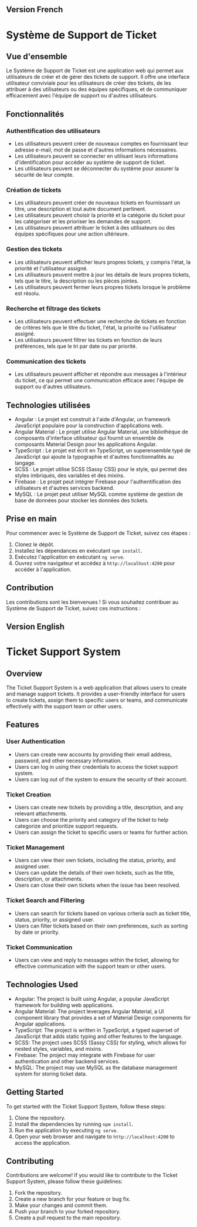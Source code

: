 ## Version French
# Système de Support de Ticket

## Vue d'ensemble

Le Système de Support de Ticket est une application web qui permet aux utilisateurs de créer et de gérer des tickets de support. Il offre une interface utilisateur conviviale pour les utilisateurs de créer des tickets, de les attribuer à des utilisateurs ou des équipes spécifiques, et de communiquer efficacement avec l'équipe de support ou d'autres utilisateurs.

## Fonctionnalités

### Authentification des utilisateurs

- Les utilisateurs peuvent créer de nouveaux comptes en fournissant leur adresse e-mail, mot de passe et d'autres informations nécessaires.
- Les utilisateurs peuvent se connecter en utilisant leurs informations d'identification pour accéder au système de support de ticket.
- Les utilisateurs peuvent se déconnecter du système pour assurer la sécurité de leur compte.

### Création de tickets

- Les utilisateurs peuvent créer de nouveaux tickets en fournissant un titre, une description et tout autre document pertinent.
- Les utilisateurs peuvent choisir la priorité et la catégorie du ticket pour les catégoriser et les prioriser les demandes de support.
- Les utilisateurs peuvent attribuer le ticket à des utilisateurs ou des équipes spécifiques pour une action ultérieure.

### Gestion des tickets

- Les utilisateurs peuvent afficher leurs propres tickets, y compris l'état, la priorité et l'utilisateur assigné.
- Les utilisateurs peuvent mettre à jour les détails de leurs propres tickets, tels que le titre, la description ou les pièces jointes.
- Les utilisateurs peuvent fermer leurs propres tickets lorsque le problème est résolu.

### Recherche et filtrage des tickets

- Les utilisateurs peuvent effectuer une recherche de tickets en fonction de critères tels que le titre du ticket, l'état, la priorité ou l'utilisateur assigné.
- Les utilisateurs peuvent filtrer les tickets en fonction de leurs préférences, tels que le tri par date ou par priorité.

### Communication des tickets

- Les utilisateurs peuvent afficher et répondre aux messages à l'intérieur du ticket, ce qui permet une communication efficace avec l'équipe de support ou d'autres utilisateurs.

## Technologies utilisées

- Angular : Le projet est construit à l'aide d'Angular, un framework JavaScript populaire pour la construction d'applications web.
- Angular Material : Le projet utilise Angular Material, une bibliothèque de composants d'interface utilisateur qui fournit un ensemble de composants Material Design pour les applications Angular.
- TypeScript : Le projet est écrit en TypeScript, un superensemble typé de JavaScript qui ajoute la typographie et d'autres fonctionnalités au langage.
- SCSS : Le projet utilise SCSS (Sassy CSS) pour le style, qui permet des styles imbriqués, des variables et des mixins.
- Firebase : Le projet peut intégrer Firebase pour l'authentification des utilisateurs et d'autres services backend.
- MySQL : Le projet peut utiliser MySQL comme système de gestion de base de données pour stocker les données des tickets.

## Prise en main

Pour commencer avec le Système de Support de Ticket, suivez ces étapes :

1. Clonez le dépôt.
2. Installez les dépendances en exécutant `npm install`.
3. Exécutez l'application en exécutant `ng serve`.
4. Ouvrez votre navigateur et accédez à `http://localhost:4200` pour accéder à l'application.

## Contribution

Les contributions sont les bienvenues ! Si vous souhaitez contribuer au Système de Support de Ticket, suivez ces instructions :




## Version English

# Ticket Support System

## Overview

The Ticket Support System is a web application that allows users to create and manage support tickets. It provides a user-friendly interface for users to create tickets, assign them to specific users or teams, and communicate effectively with the support team or other users.

## Features

### User Authentication

- Users can create new accounts by providing their email address, password, and other necessary information.
- Users can log in using their credentials to access the ticket support system.
- Users can log out of the system to ensure the security of their account.

### Ticket Creation

- Users can create new tickets by providing a title, description, and any relevant attachments.
- Users can choose the priority and category of the ticket to help categorize and prioritize support requests.
- Users can assign the ticket to specific users or teams for further action.

### Ticket Management

- Users can view their own tickets, including the status, priority, and assigned user.
- Users can update the details of their own tickets, such as the title, description, or attachments.
- Users can close their own tickets when the issue has been resolved.

### Ticket Search and Filtering

- Users can search for tickets based on various criteria such as ticket title, status, priority, or assigned user.
- Users can filter tickets based on their own preferences, such as sorting by date or priority.

### Ticket Communication

- Users can view and reply to messages within the ticket, allowing for effective communication with the support team or other users.

## Technologies Used

- Angular: The project is built using Angular, a popular JavaScript framework for building web applications.
- Angular Material: The project leverages Angular Material, a UI component library that provides a set of Material Design components for Angular applications.
- TypeScript: The project is written in TypeScript, a typed superset of JavaScript that adds static typing and other features to the language.
- SCSS: The project uses SCSS (Sassy CSS) for styling, which allows for nested styles, variables, and mixins.
- Firebase: The project may integrate with Firebase for user authentication and other backend services.
- MySQL: The project may use MySQL as the database management system for storing ticket data.

## Getting Started

To get started with the Ticket Support System, follow these steps:

1. Clone the repository.
2. Install the dependencies by running `npm install`.
3. Run the application by executing `ng serve`.
4. Open your web browser and navigate to `http://localhost:4200` to access the application.

## Contributing

Contributions are welcome! If you would like to contribute to the Ticket Support System, please follow these guidelines:

1. Fork the repository.
2. Create a new branch for your feature or bug fix.
3. Make your changes and commit them.
4. Push your branch to your forked repository.
5. Create a pull request to the main repository.